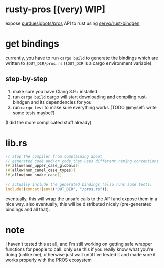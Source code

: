 # rusty-pros [(very) WIP]
expose [purduesigbots/pros](https://github.com/purduesigbots/pros) API to rust using [servo/rust-bindgen](https://github.com/servo/rust-bindgen)

# get bindings
currently, you have to run `cargo build` to generate the bindings which are written to `$OUT_DIR/pros.rs` (`$OUT_DIR` is a cargo environment variable).
## step-by-step
1. make sure you have Clang 3.9+ installed
2. run `cargo build`
   cargo will start downloading and compiling rust-bindgen and its dependencies for you
3. run `cargo test` to make sure everything works (TODO @myself: write some tests maybe?)

(I did the more complicated stuff already)

# lib.rs
```rust
// stop the compiler from complaining about
// generated code and/or code that uses different naming conventions
!#[allow(non_upper_case_globals)]
!#[allow(non_camel_case_types)]
!#[allow(non_snake_case)]

// actually include the generated bindings (also runs some tests)
include!(concat!(env!("OUT_DIR", "/pros.rs"));
```
eventually, this will wrap the unsafe calls to the API and expose them in a nice way. also eventually, this will be distributed nicely (pre-generated bindings and all that).

# note
I haven't tested this at all, and I'm still working on getting safe wrapper functions for people to call. only use this if you really know what you're doing (unlike me), otherwise just wait until I've tested it and made sure it works properly with the PROS ecosystem
